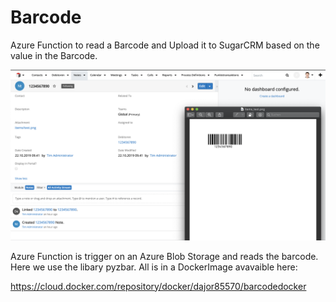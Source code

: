 # Barcode

Azure Function to read a Barcode and Upload it to SugarCRM based on the value in the Barcode.



![SugarCRM Screenshot](SugarCRM-BarcodeDokument.png)

Azure Function is trigger on an Azure Blob Storage and reads the barcode. Here we use the libary pyzbar. All is in a DockerImage avavaible here:

https://cloud.docker.com/repository/docker/dajor85570/barcodedocker
